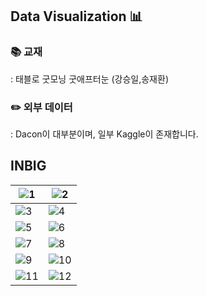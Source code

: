 ## Data Visualization 📊
### 📚 교재
: 태블로 굿모닝 굿애프터눈 (강승일,송재환) 

### ✏️ 외부 데이터 
: Dacon이 대부분이며, 일부 Kaggle이 존재합니다.

## INBIG
|![1](https://user-images.githubusercontent.com/66003567/218489665-444bfa98-33db-43cc-8eaa-c5fa7b474e0f.png)|![2](https://user-images.githubusercontent.com/66003567/218489801-dce422d4-e189-4875-b8d9-f11d1009ee68.png)|
|--|--|
|![3](https://user-images.githubusercontent.com/66003567/218490126-74ede21f-38b5-4690-8192-57c989a9a5ac.png)|![4](https://user-images.githubusercontent.com/66003567/218490211-18f59cf3-2c9a-4a85-b01e-999920275317.png)|
|![5](https://user-images.githubusercontent.com/66003567/218490416-8f3eaaf6-0d65-4f3b-98b6-d73e44eb6415.png)|![6](https://user-images.githubusercontent.com/66003567/218490483-ac3d458f-0882-4280-bea6-34edf339cb62.png)|
|![7](https://user-images.githubusercontent.com/66003567/218490831-6c7fc9d6-fd56-485c-8d32-c7f638d0b925.png)|![8](https://user-images.githubusercontent.com/66003567/218490859-192ae2cb-27d0-49b1-9b4b-24d91b1370f3.png)|
|![9](https://user-images.githubusercontent.com/66003567/218490904-bc896d0c-d042-442d-a2ee-65e482a52775.png)|![10](https://user-images.githubusercontent.com/66003567/218490942-44eb2b45-5c85-4d69-b1af-a1cfefa7d84a.png)|
|![11](https://user-images.githubusercontent.com/66003567/218490996-009c34e7-7e11-4538-aee9-5b53c355b713.png)|![12](https://user-images.githubusercontent.com/66003567/218491023-d73ef0ec-cecb-498b-b0cd-80349ce97bd6.png)|
